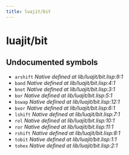 ```yaml
---
title: luajit/bit
---
```

# luajit/bit
## Undocumented symbols
 - `arshift` *Native defined at lib/luajit/bit.lisp:9:1*
 - `band` *Native defined at lib/luajit/bit.lisp:4:1*
 - `bnot` *Native defined at lib/luajit/bit.lisp:3:1*
 - `bor` *Native defined at lib/luajit/bit.lisp:5:1*
 - `bswap` *Native defined at lib/luajit/bit.lisp:12:1*
 - `bxor` *Native defined at lib/luajit/bit.lisp:6:1*
 - `lshift` *Native defined at lib/luajit/bit.lisp:7:1*
 - `rol` *Native defined at lib/luajit/bit.lisp:10:1*
 - `ror` *Native defined at lib/luajit/bit.lisp:11:1*
 - `rshift` *Native defined at lib/luajit/bit.lisp:8:1*
 - `tobit` *Native defined at lib/luajit/bit.lisp:1:1*
 - `tohex` *Native defined at lib/luajit/bit.lisp:2:1*
